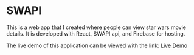 # SWAPI

This is a web app that I created where people can view star wars movie details.
It is developed with React, SWAPI api, and Firebase for hosting.

The live demo of this application can be viewed with the link:
[Live Demo](https://swapi-movies.web.app/)
